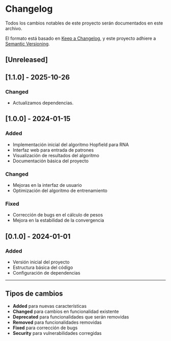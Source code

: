 # Changelog

Todos los cambios notables de este proyecto serán documentados en este archivo.

El formato está basado en [Keep a Changelog](https://keepachangelog.com/es-ES/1.0.0/),
y este proyecto adhiere a [Semantic Versioning](https://semver.org/spec/v2.0.0.html).

## [Unreleased]

## [1.1.0] - 2025-10-26

### Changed
- Actualizamos dependencias.

## [1.0.0] - 2024-01-15

### Added
- Implementación inicial del algoritmo Hopfield para RNA
- Interfaz web para entrada de patrones
- Visualización de resultados del algoritmo
- Documentación básica del proyecto

### Changed
- Mejoras en la interfaz de usuario
- Optimización del algoritmo de entrenamiento

### Fixed
- Corrección de bugs en el cálculo de pesos
- Mejora en la estabilidad de la convergencia

## [0.1.0] - 2024-01-01

### Added
- Versión inicial del proyecto
- Estructura básica del código
- Configuración de dependencias

---

## Tipos de cambios

- **Added** para nuevas características
- **Changed** para cambios en funcionalidad existente
- **Deprecated** para funcionalidades que serán removidas
- **Removed** para funcionalidades removidas
- **Fixed** para corrección de bugs
- **Security** para vulnerabilidades corregidas
